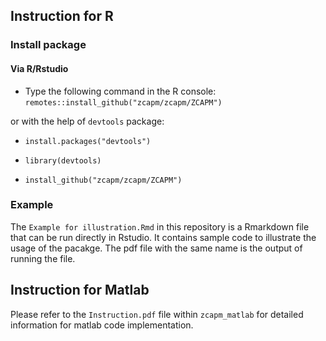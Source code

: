 ## Instruction for R

### Install package
#### Via R/Rstudio

* Type the following command in the R console: `remotes::install_github("zcapm/zcapm/ZCAPM")`

or with the help of `devtools` package:

* `install.packages("devtools")`

* `library(devtools)`
 
* `install_github("zcapm/zcapm/ZCAPM")`


### Example
The `Example for illustration.Rmd` in this repository is a Rmarkdown file that can be run directly in Rstudio. It contains sample code to illustrate the usage of the pacakge. The pdf file with the same name is the output of running the file. 

## Instruction for Matlab
Please refer to the `Instruction.pdf` file within `zcapm_matlab` for detailed information for matlab code implementation.

<!--
**zcapm/zcapm** is a ✨ _special_ ✨ repository because its `README.md` (this file) appears on your GitHub profile.
-->
